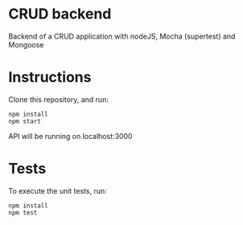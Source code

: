 # CRUD backend
Backend of a CRUD application with nodeJS, Mocha (supertest) and Mongoose


# Instructions
Clone this repository, and run:

```
npm install
npm start
```

API will be running on localhost:3000

# Tests
To execute the unit tests, run:

```
npm install
npm test
```
